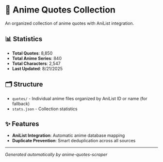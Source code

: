 # 🎌 Anime Quotes Collection

An organized collection of anime quotes with AniList integration.

## 📊 Statistics

- **Total Quotes**: 8,850
- **Total Anime Series**: 840
- **Total Characters**: 2,547
- **Last Updated**: 8/21/2025

## 🗂️ Structure

- `quotes/` - Individual anime files organized by AniList ID or name  (for fallback)
- `stats.json` - Collection statistics

## ✨ Features

- **AniList Integration**: Automatic anime database mapping
- **Duplicate Prevention**: Smart deduplication across all sources

---
*Generated automatically by anime-quotes-scraper*
